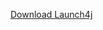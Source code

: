 [Download Launch4j](https://downloads.sourceforge.net/project/launch4j/launch4j-3/3.11/launch4j-3.11-win32.exe?r=https%3A%2F%2Fwww.google.com%2F&ts=1510871480&use_mirror=jaist)
